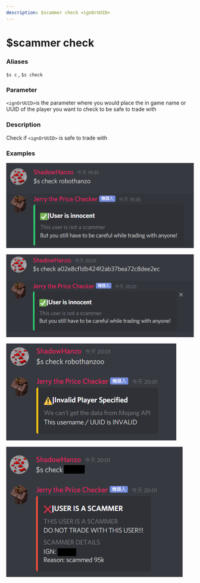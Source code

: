 ```yaml
---
description: $scammer check <ignOrUUID>
---
```


# $scammer check

### Aliases

`$s c` , `$s check`

### Parameter

`<ignOrUUID>`is the parameter where you would place the in game name or UUID of the player you want to check to be safe to trade with

### Description

Check if `<ignOrUUID>` is safe to trade with

### Examples

![Example of a successful check \(using ign\)](../.gitbook/assets/discordcanary_qxusatwqs2.png)

![Example of a successful check \(using UUID\)](../.gitbook/assets/d2hbryx.png)

![Example of a invalid ign](../.gitbook/assets/discordcanary_o3w2pkytl5.png)

![Example when checked user is a recorded scamemr](../.gitbook/assets/discordcanary_a80cvyx2m4%20%281%29.png)

